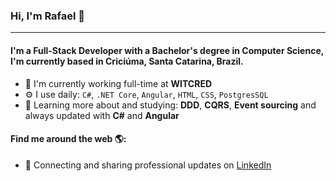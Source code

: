 ### Hi, I'm Rafael 👋
---

#### I'm a Full-Stack Developer with a Bachelor's degree in Computer Science, I'm currently based in Criciúma, Santa Catarina, Brazil.

- 🏢 I'm currently working full-time at **WITCRED**
- ⚙️ I use daily: `C#`, `.NET Core`, `Angular`, `HTML`, `CSS`, `PostgresSQL`
- 🌱 Learning more about and studying: **DDD**, **CQRS**, **Event sourcing** and always updated with **C#** and **Angular**

#### Find me around the web 🌎:
- 💼 Connecting and sharing professional updates on <a href="https://www.linkedin.com/in/rafaeldbn/">LinkedIn</a>
